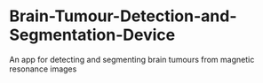 # Brain-Tumour-Detection-and-Segmentation-Device
An app for detecting and segmenting brain tumours from magnetic resonance images

